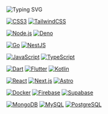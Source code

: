 ![Typing SVG](https://img.shields.io/badge/Iván-González-success?style=for-the-badge&logo=appveyor&color=blue)

[![CSS3](https://img.shields.io/badge/CSS3-000000?style=for-the-badge&logo=CSS3&logoColor=#1572B6)]()
[![TailwindCSS](https://img.shields.io/badge/TailwindCSS-000000?style=for-the-badge&logo=TailwindCSS&logoColor=#1572B6)](https://tailwindcss.com/)

[![Node.js](https://img.shields.io/badge/Node.js-000000?style=for-the-badge&logo=Node.js&logoColor=#339933)](https://nodejs.org/)
[![Deno](https://img.shields.io/badge/Deno-000000?style=for-the-badge&logo=Deno&logoColor=#FFFFFF)](https://deno.dev/)

[![Go](https://img.shields.io/badge/Go-000000?style=for-the-badge&logo=Go&logoColor=#00ADD8)](https://go.dev/)
[![NestJS](https://img.shields.io/badge/NestJS-000000?style=for-the-badge&logo=NestJS&logoColor=#E0234E)](https://nestjs.com/)

[![JavaScript](https://img.shields.io/badge/JavaScript-000000?style=for-the-badge&logo=JavaScript&logoColor=#F7DF1E)]()
[![TypeScript](https://img.shields.io/badge/TypeScript-000000?style=for-the-badge&logo=TypeScript&logoColor=#3178C6)]()

[![Dart](https://img.shields.io/badge/Dart-000000?style=for-the-badge&logo=Dart)](https://dart.dev/)
[![Flutter](https://img.shields.io/badge/Flutter-000000?style=for-the-badge&logo=Flutter)](https://flutter.dev/)
[![Kotlin](https://img.shields.io/badge/Kotlin-000000?style=for-the-badge&logo=Kotlin&logoColor=#7F52FF)](https://kotlinlang.org/)

[![React](https://img.shields.io/badge/React-000000?style=for-the-badge&logo=React&logoColor=#61DAFB)](https://es.reactjs.org/)
[![Next.js](https://img.shields.io/badge/Next.js-000000?style=for-the-badge&logo=Next.js&logoColor=#FFFFFF)](https://nextjs.org/)
[![Astro](https://img.shields.io/badge/Astro-000000?style=for-the-badge&logo=Astro&logoColor=#FF5D01)](https://astro.build/)

[![Docker](https://img.shields.io/badge/Docker-000000?style=for-the-badge&logo=Docker&logoColor=#2496ED)](https://www.docker.com/)
[![Firebase](https://img.shields.io/badge/Firebase-000000?style=for-the-badge&logo=Firebase&logoColor=#FFCA28)](https://firebase.google.com/)
[![Supabase](https://img.shields.io/badge/Supabase-000000?style=for-the-badge&logo=Supabase&logoColor=#FFCA28)](https://supabase.com/)

[![MongoDB](https://img.shields.io/badge/MongoDB-000000?style=for-the-badge&logo=MongoDB&logoColor=#47A248)](https://www.mongodb.com/)
[![MySQL](https://img.shields.io/badge/MySQL-000000?style=for-the-badge&logo=MySQL&logoColor=#4479A1)](https://www.mysql.com/)
[![PostgreSQL](https://img.shields.io/badge/PostgreSQL-000000?style=for-the-badge&logo=PostgreSQL&logoColor=#4169E1)](https://www.postgresql.org/)
